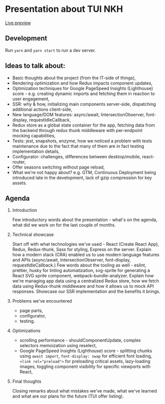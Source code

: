 # Presentation about TUI NKH

[Live preview](https://presentation-tui.netlify.com)

## Development

Run `yarn` and `yarn start` to run a dev server.

## Ideas to talk about:

- Basic thoughts about the project (from the IT-side of things),
- Rendering optimization and how Redux impacts component updates,
- Optimization techniques for Google PageSpeed Insights (Lighthouse) score -
  e.g. creating dynamic imports and fetching them in reaction to user
  engagement,
- SSR: why & how, initializing main components server-side, dispatching
  additional actions client-side,
- New language/DOM features: async/await, IntersectionObserver, font-display,
  requestIdleCallback,
- Redux store as a global state container for the app, fetching data from the
  backend through redux thunk middleware with per-endpoint mocking capabilities,
- Tests: jest, snapshots, enzyme, how we noticed a problem with tests
  maintenance due to the fact that many of them are in fact testing
  implementation details,
- Configurator: challenges, differences between desktop/mobile, react-router,
- Offer seasons switching without page reload,
- What we're not happy about? e.g. GTM, Continuous Deployment being introduced
  late in the development, lack of gzip compression for key assets.

## Agenda

1. Introduction

   Few introductory words about the presentation - what's on the agenda, what
   did we work on for the last couple of months.

2. Technical showcase

   Start off with what technologies we've used - React (Create React App),
   Redux, Redux-thunk, Sass for styling, Express on the server. Explain how a
   modern stack (CRA) enabled us to use modern language features and APIs
   (async/await, IntersectionObserver, font-display, requestIdleCallback.) Few
   words about the tooling as well - eslint, prettier, husky for linting
   automatization, svg-sprite for generating a React SVG sprite component,
   webpack-bundle-analyzer. Explain how we're managing app data using a
   centralized Redux store, how we fetch data using Redux-thunk middleware and
   how it allows us to mock API responses. Showcase our SSR implementation and
   the benefits it brings.

3. Problems we've encountered

   - page parts,
   - configurator,
   - testing.

4. Optimizations

   - scrolling performance - shouldComponentUpdate, complex selectors
     memoization using reselect,
   - Google PageSpeed Insights (Lighthouse) score - splitting chunks using
     `await import`, `font-display: swap` for efficient font loading,
     `<link rel="preload">` for preloading critical assets, lazy-loading images,
     toggling component visibility for specific viewports with React,

5. Final thoughts

   Closing remarks about what mistakes we've made, what we've learned and what
   are our plans for the future (TUI offer listing).
